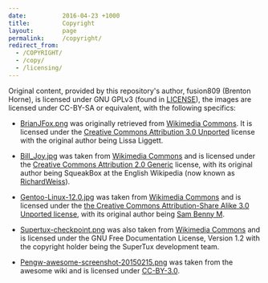 ```yaml
---
date:          2016-04-23 +1000
title:         Copyright
layout:        page
permalink:     /copyright/
redirect_from:
  - /COPYRIGHT/
  - /copy/
  - /licensing/
---
```


Original content, provided by this repository's author, fusion809 (Brenton Horne), is licensed under GNU GPLv3 (found in [LICENSE](/LICENSE)), the images are licensed under CC-BY-SA or equivalent, with the following specifics:

* [BrianJFox.png](/images/BrianJFox.png) was originally retrieved from [Wikimedia Commons](https://upload.wikimedia.org/wikipedia/commons/3/35/BrianJFox.png). It is licensed under the [Creative Commons Attribution 3.0 Unported](https://creativecommons.org/licenses/by/3.0/) license with the original author being Lissa Liggett.

* [Bill_Joy.jpg](/images/Bill_Joy.jpg) was taken from [Wikimedia Commons](https://upload.wikimedia.org/wikipedia/commons/e/e2/Bill_joy.jpg) and is licensed under the [Creative Commons Attribution 2.0 Generic](https://creativecommons.org/licenses/by/2.0/) license, with its original author being SqueakBox at the English Wikipedia (now known as [RichardWeiss](https://en.wikipedia.org/wiki/User:RichardWeiss)).

* [Gentoo-Linux-12.0.jpg](/images/Gentoo-Linux-12.0.jpg) was taken from [Wikimedia Commons](https://commons.wikimedia.org/wiki/File:Gentoo12.0.jpg) and is licensed under the [the Creative Commons Attribution-Share Alike 3.0 Unported license](https://creativecommons.org/licenses/by-sa/3.0/deed.en), with its original author being [Sam Benny M](https://commons.wikimedia.org/wiki/User:Msambenny).

* [Supertux-checkpoint.png](/images/Supertux-checkpoint.png) was also taken from [Wikimedia Commons](https://upload.wikimedia.org/wikipedia/commons/4/4a/Supertux-checkpoint.png) and is licensed under the GNU Free Documentation License, Version 1.2 with the copyright holder being the SuperTux development team.

* [Pengw-awesome-screenshot-20150215.png](http://awesome.naquadah.org/w/images/Pengw-awesome-screenshot-20150215.png) was taken from the awesome wiki and is licensed under [CC-BY-3.0](https://creativecommons.org/licenses/by/3.0/).
